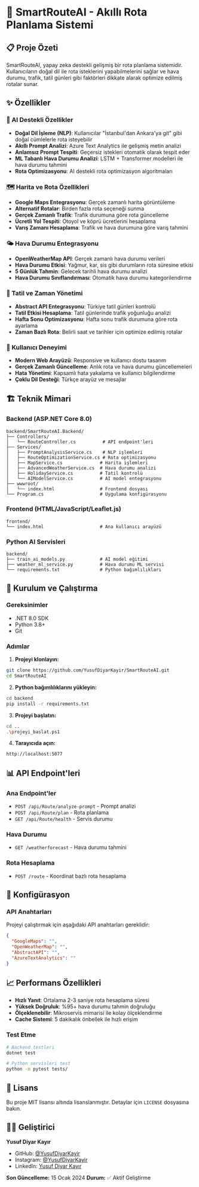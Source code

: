# 🚀 SmartRouteAI - Akıllı Rota Planlama Sistemi

## 📋 Proje Özeti

SmartRouteAI, yapay zeka destekli gelişmiş bir rota planlama sistemidir. Kullanıcıların doğal dil ile rota isteklerini yapabilmelerini sağlar ve hava durumu, trafik, tatil günleri gibi faktörleri dikkate alarak optimize edilmiş rotalar sunar.

## ✨ Özellikler

### 🤖 AI Destekli Özellikler
- **Doğal Dil İşleme (NLP)**: Kullanıcılar "İstanbul'dan Ankara'ya git" gibi doğal cümlelerle rota isteyebilir
- **Akıllı Prompt Analizi**: Azure Text Analytics ile gelişmiş metin analizi
- **Anlamsız Prompt Tespiti**: Geçersiz istekleri otomatik olarak tespit eder
- **ML Tabanlı Hava Durumu Analizi**: LSTM + Transformer modelleri ile hava durumu tahmini
- **Rota Optimizasyonu**: AI destekli rota optimizasyon algoritmaları

### 🗺️ Harita ve Rota Özellikleri
- **Google Maps Entegrasyonu**: Gerçek zamanlı harita görüntüleme
- **Alternatif Rotalar**: Birden fazla rota seçeneği sunma
- **Gerçek Zamanlı Trafik**: Trafik durumuna göre rota güncelleme
- **Ücretli Yol Tespiti**: Otoyol ve köprü ücretlerini hesaplama
- **Varış Zamanı Hesaplama**: Trafik ve hava durumuna göre varış tahmini

### 🌤️ Hava Durumu Entegrasyonu
- **OpenWeatherMap API**: Gerçek zamanlı hava durumu verileri
- **Hava Durumu Etkisi**: Yağmur, kar, sis gibi durumların rota süresine etkisi
- **5 Günlük Tahmin**: Gelecek tarihli hava durumu analizi
- **Hava Durumu Sınıflandırması**: Otomatik hava durumu kategorilendirme

### 📅 Tatil ve Zaman Yönetimi
- **Abstract API Entegrasyonu**: Türkiye tatil günleri kontrolü
- **Tatil Etkisi Hesaplama**: Tatil günlerinde trafik yoğunluğu analizi
- **Hafta Sonu Optimizasyonu**: Hafta sonu trafik durumuna göre rota ayarlama
- **Zaman Bazlı Rota**: Belirli saat ve tarihler için optimize edilmiş rotalar

### 🎯 Kullanıcı Deneyimi
- **Modern Web Arayüzü**: Responsive ve kullanıcı dostu tasarım
- **Gerçek Zamanlı Güncelleme**: Anlık rota ve hava durumu güncellemeleri
- **Hata Yönetimi**: Kapsamlı hata yakalama ve kullanıcı bilgilendirme
- **Çoklu Dil Desteği**: Türkçe arayüz ve mesajlar

## 🏗️ Teknik Mimari

### Backend (ASP.NET Core 8.0)
```
backend/SmartRouteAI.Backend/
├── Controllers/
│   └── RouteController.cs          # API endpoint'leri
├── Services/
│   ├── PromptAnalysisService.cs    # NLP işlemleri
│   ├── RouteOptimizationService.cs # Rota optimizasyonu
│   ├── MapService.cs              # Harita işlemleri
│   ├── AdvancedWeatherService.cs  # Hava durumu analizi
│   ├── HolidayService.cs          # Tatil kontrolü
│   └── AIModelService.cs          # AI model entegrasyonu
├── wwwroot/
│   └── index.html                 # Frontend dosyası
└── Program.cs                     # Uygulama konfigürasyonu
```

### Frontend (HTML/JavaScript/Leaflet.js)
```
frontend/
└── index.html                     # Ana kullanıcı arayüzü
```

### Python AI Servisleri
```
backend/
├── train_ai_models.py             # AI model eğitimi
├── weather_ml_service.py          # Hava durumu ML servisi
└── requirements.txt               # Python bağımlılıkları
```

## 🚀 Kurulum ve Çalıştırma

### Gereksinimler
- .NET 8.0 SDK
- Python 3.8+
- Git

### Adımlar

1. **Projeyi klonlayın:**
```bash
git clone https://github.com/YusufDiyarKayir/SmartRouteAI.git
cd SmartRouteAI
```

2. **Python bağımlılıklarını yükleyin:**
```bash
cd backend
pip install -r requirements.txt
```

3. **Projeyi başlatın:**
```bash
cd ..
.\projeyi_baslat.ps1
```

4. **Tarayıcıda açın:**
```
http://localhost:5077
```

## 📊 API Endpoint'leri

### Ana Endpoint'ler
- `POST /api/Route/analyze-prompt` - Prompt analizi
- `POST /api/Route/plan` - Rota planlama
- `GET /api/Route/health` - Servis durumu

### Hava Durumu
- `GET /weatherforecast` - Hava durumu tahmini

### Rota Hesaplama
- `POST /route` - Koordinat bazlı rota hesaplama

## 🔧 Konfigürasyon

### API Anahtarları
Projeyi çalıştırmak için aşağıdaki API anahtarları gereklidir:

```json
{
  "GoogleMaps": "",
  "OpenWeatherMap": "",
  "AbstractAPI": "",
  "AzureTextAnalytics": ""
}
```

## 📈 Performans Özellikleri

- **Hızlı Yanıt**: Ortalama 2-3 saniye rota hesaplama süresi
- **Yüksek Doğruluk**: %95+ hava durumu tahmin doğruluğu
- **Ölçeklenebilir**: Mikroservis mimarisi ile kolay ölçeklendirme
- **Cache Sistemi**: 5 dakikalık önbellek ile hızlı erişim


### Test Etme
```bash
# Backend testleri
dotnet test

# Python servisleri test
python -m pytest tests/
```

## 📄 Lisans

Bu proje MIT lisansı altında lisanslanmıştır. Detaylar için `LICENSE` dosyasına bakın.

## 👨‍💻 Geliştirici
**Yusuf Diyar Kayır**
- GitHub: [@YusufDiyarKayir](https://github.com/YusufDiyarKayir)
- Instagram: [@YusufDiyarKayir](https://www.instagram.com/yusufdkayir/)
- LinkedIn: [Yusuf Diyar Kayır](https://linkedin.com/in/yusufdiyarkayir)


**Son Güncelleme:** 15 Ocak 2024
**Durum:** ✅ Aktif Geliştirme 